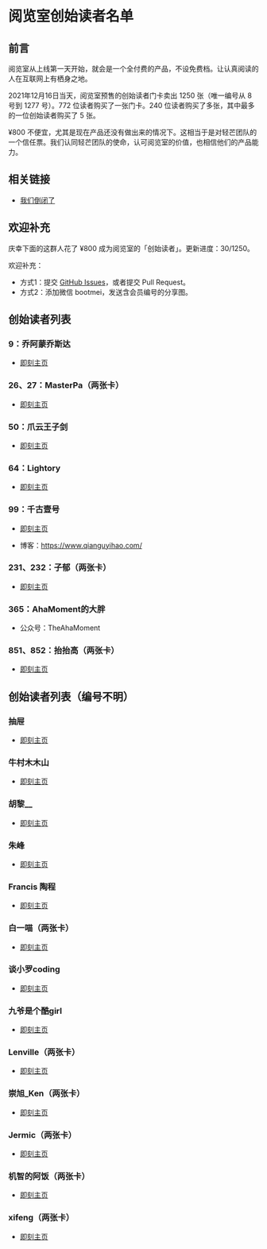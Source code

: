 # 阅览室创始读者名单

## 前言

阅览室从上线第一天开始，就会是一个全付费的产品，不设免费档。让认真阅读的人在互联网上有栖身之地。

2021年12月16日当天，阅览室预售的创始读者门卡卖出 1250 张（唯一编号从 8 号到 1277 号）。772 位读者购买了一张门卡。240 位读者购买了多张，其中最多的一位创始读者购买了 5 张。

¥800 不便宜，尤其是现在产品还没有做出来的情况下。这相当于是对轻芒团队的一个信任票。我们认同轻芒团队的使命，认可阅览室的价值，也相信他们的产品能力。

## 相关链接

- [我们倒闭了](https://read.land/hello/)

## 欢迎补充

庆幸下面的这群人花了 ¥800 成为阅览室的「创始读者」。更新进度：30/1250。

欢迎补充：

- 方式1：提交 [GitHub Issues](https://github.com/qianguyihao/readland-member/issues)，或者提交  Pull Request。
- 方式2：添加微信 bootmei，发送含会员编号的分享图。

## 创始读者列表

### 9：乔阿蒙乔斯达

- [即刻主页](https://web.okjike.com/originalPost/61be036e27ddc20010986b48)

### 26、27：MasterPa（两张卡）

- [即刻主页](https://web.okjike.com/originalPost/61bd4855d547dc0010bfdd9d)


### 50：爪云王子剑

- [即刻主页](https://web.okjike.com/originalPost/61bf6436d3ffd80010bf628c)

### 64：Lightory

- [即刻主页](https://web.okjike.com/originalPost/61bd6fbfc940e10010e5c759)

### 99：千古壹号

- [即刻主页](https://web.okjike.com/u/smyhvae)

- 博客：https://www.qianguyihao.com/

### 231、232：子郁（两张卡）

- [即刻主页](https://web.okjike.com/u/9EAC70C3-5FFD-4559-BA8C-6F892CA9A39B)

### 365：AhaMoment的大胖

- 公众号：TheAhaMoment

### 851、852：抬抬高（两张卡）

- [即刻主页](https://web.okjike.com/repost/61bae35fc2053d0010a3d8da)



## 创始读者列表（编号不明）



### 抽屉

- [即刻主页](https://web.okjike.com/originalPost/61bb22b8185c4200108dd314)



### 牛村木木山

- [即刻主页](https://web.okjike.com/originalPost/61bad2e16d82970010beaf2c)

### 胡黎__

- [即刻主页](https://web.okjike.com/originalPost/61d30610921ad600105d82c8)



### 朱峰

- [即刻主页](https://web.okjike.com/u/6a6ff465-e34f-482a-8e07-5de0e0053970)



### Francis 陶程

- [即刻主页](https://web.okjike.com/u/2f56f707-0f7e-4d05-bf67-4d558b456d38)



### 白一喵（两张卡）

- [即刻主页](https://web.okjike.com/repost/61bacdc7c84f9f001079fc93)

### 谈小罗coding

- [即刻主页](https://web.okjike.com/u/c2c88889-9c93-41ca-b17f-34e7e36232c1)

### 九爷是个酷girl

- [即刻主页](https://web.okjike.com/u/CBF31204-A494-4E5C-A352-609A5AED3056)


### Lenville（两张卡）

- [即刻主页](https://web.okjike.com/u/05B9704C-145E-4C7A-B55F-D82266C551E9)

### 崇旭_Ken（两张卡）

- [即刻主页](https://web.okjike.com/u/34811A5B-DAAC-41A4-94E9-95A8BFD57453)

### Jermic（两张卡）

- [即刻主页](https://web.okjike.com/u/6d6f42df-27cb-49c0-9fc3-9fe928fdb2e2)

### 机智的阿饭（两张卡）

- [即刻主页](https://web.okjike.com/u/40c8cb7c-81a9-4fbf-b47d-771aa9c55659)

### xifeng（两张卡）

- [即刻主页](https://web.okjike.com/u/0c976811-2157-4401-90e9-9d20a8be5155)




